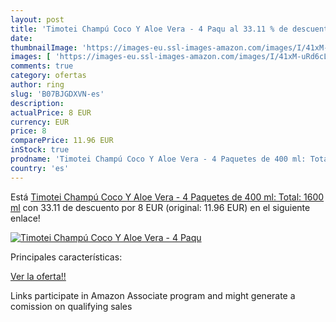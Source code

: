 ```yaml
---
layout: post
title: 'Timotei Champú Coco Y Aloe Vera - 4 Paqu al 33.11 % de descuento'
date: 
thumbnailImage: 'https://images-eu.ssl-images-amazon.com/images/I/41xM-uRd6cL._SL200_.jpg'
images: [ 'https://images-eu.ssl-images-amazon.com/images/I/41xM-uRd6cL._SL200_.jpg' ]
comments: true
category: ofertas
author: ring
slug: 'B07BJGDXVN-es'
description:
actualPrice: 8 EUR
currency: EUR
price: 8
comparePrice: 11.96 EUR
inStock: true
prodname: 'Timotei Champú Coco Y Aloe Vera - 4 Paquetes de 400 ml: Total: 1600 ml'
country: 'es'
---
```


Está [Timotei Champú Coco Y Aloe Vera - 4 Paquetes de 400 ml: Total: 1600 ml](https://www.amazon.es/dp/B07BJGDXVN/?tag=tolees-21) con 33.11 de descuento por 8 EUR (original: 11.96 EUR) en el siguiente enlace!

[![Timotei Champú Coco Y Aloe Vera - 4 Paqu](https://images-eu.ssl-images-amazon.com/images/I/41xM-uRd6cL._SL200_.jpg)](https://www.amazon.es/dp/B07BJGDXVN/?tag=tolees-21)

Principales características:


[Ver la oferta!!](https://www.amazon.es/dp/B07BJGDXVN/?tag=tolees-21)

Links participate in Amazon Associate program and might generate a comission on qualifying sales


